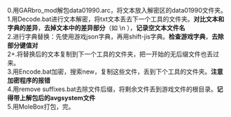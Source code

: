 0.用GARbro_mod解包data01990.arc，将文本放入解密区的data01990文件夹。  
1.用Decode.bat进行文本解密，将txt文本丢去下一个工具的文件夹。**对比文本和字典的差异**，**去掉文本中的差异部分**（如 \n ），**记录空文本文件名**  
2.进行字典替换：先使用游戏json字典，再用shift-jis字典。**检查游戏字典**，**去除部分键值对**  
2+.将替换后的文本复制到下一个工具的文件夹，把一开始的无后缀文件也丢过来。  
3.用Encode.bat加密，搜索new，复制这些文件，丢到下个工具的文件夹。**注意加密程序的报错**  
4.用remove suffixes.bat去除文件后缀，将剩余文件丢到游戏文件的根目录。**记得带上解包后的avgsystem文件**  
5.用MoleBox打包，完。  